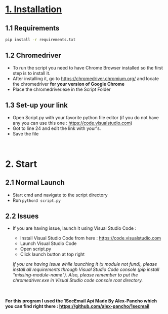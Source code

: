 
<u><h1>1. Installation</h1></u>
<h2>1.1 Requirements</h2>

```sh
pip install -r requirements.txt
```
<h2>1.2 Chromedriver</h2>

- To run the script you need to have Chrome Browser installed so the first step is to install it.
- After installing it, go to https://chromedriver.chromium.org/ and locate the chromedriver __for your version of Google Chrome__
- Place the chromedriver.exe in the Script Folder
<h2>1.3 Set-up your link</h2>

- Open Script.py with your favorite python file editor (if you do not have any you can use this one : https://code.visualstudio.com)
- Got to line 24 and edit the link with your's.
- Save the file

<br>
</u><h1>2. Start</h1></u>
<h2>2.1 Normal Launch</h2>

- Start cmd and navigate to the script directory
- Run ```python3 script.py ```

<h2>2.2 Issues</h2>

- If you are having issue, launch it using Visual Studio Code :
  - Install Visual Studio Code from here : https://code.visualstudio.com
  - Launch Visual Studio Code
  - Open script.py
  - Click launch button at top right
  
  <i>If you are having issue while launching it (x module not fund), please install all requirements through Visual Studio Code console (pip install "missing-module-name"). Also, please remember to put the chromedriver.exe in Visual Studio code console root directory.</i>

<br><br>
<strong>For this program I used the 1SecEmail Api Made By Alex-Pancho which you can find right there : https://github.com/alex-pancho/1secmail</strong>
